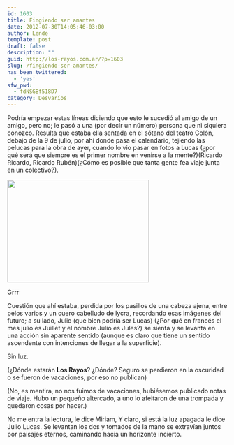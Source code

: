 ```yaml
---
id: 1603
title: Fingiendo ser amantes
date: 2012-07-30T14:05:46-03:00
author: Lende
template: post
draft: false
description: ""
guid: http://los-rayos.com.ar/?p=1603
slug: /fingiendo-ser-amantes/
has_been_twittered:
  - 'yes'
sfw_pwd:
  - fdNSGBf518D7
category: Desvaríos
---
```

Podría empezar estas líneas diciendo que esto le sucedió al amigo de un amigo, pero no; le pasó a una (por decir un número) persona que ni siquiera conozco. Resulta que estaba ella sentada en el sótano del teatro Colón, debajo de la 9 de julio, por ahí donde pasa el calendario, tejiendo las pelucas para la obra de ayer, cuando lo vio pasar en fotos a Lucas (¿por qué será que siempre es el primer nombre en venirse a la mente?)(Ricardo Ricardo, Ricardo Rubén)(¿Cómo es posible que tanta gente fea viaje junta en un colectivo?).

<div style="width: 334px" class="wp-caption alignright">
  <img class=" " src="https://l.yimg.com/a/i/e1/news6/pelucas_gatitas_2.jpg" alt="" width="324" height="235" />
  
  <p class="wp-caption-text">
    Grrr
  </p>
</div>

Cuestión que ahí estaba, perdida por los pasillos de una cabeza ajena, entre pelos varios y un cuero cabelludo de lycra, recordando esas imágenes del futuro; a su lado, Julio (que bien podría ser Lucas) (¿Por qué en francés el mes julio es Juillet y el nombre Julio es Jules?) se sienta y se levanta en una acción sin aparente sentido (aunque es claro que tiene un sentido ascendente con intenciones de llegar a la superficie).

Sin luz.

(¿Dónde estarán **Los Rayos**? ¿Dónde? Seguro se perdieron en la oscuridad o se fueron de vacaciones, por eso no publican)

(No, es mentira, no nos fuimos de vacaciones, hubiésemos publicado notas de viaje. Hubo un pequeño altercado, a uno lo afeitaron de una trompada y quedaron cosas por hacer.)

No me entra la lectura, le dice Miriam, Y claro, si está la luz apagada le dice Julio Lucas. Se levantan los dos y tomados de la mano se extravían juntos por paisajes eternos, caminando hacia un horizonte incierto.
